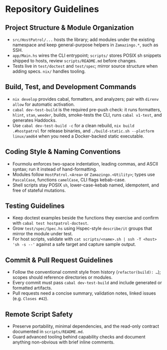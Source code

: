 # Repository Guidelines

## Project Structure & Module Organization

- `src/HostPatrol/...` hosts the library; add modules under the existing
  namespace and keep general-purpose helpers in `Zamazingo.*`, such as SSH.
- `app/Main.hs` wires the CLI entrypoint; `scripts/` stores POSIX sh snippets
  shipped to hosts, review `scripts/README.md` before changes.
- Tests live in `test/doctest` and `test/spec`; mirror source structure when
  adding specs. `nix/` handles tooling.

## Build, Test, and Development Commands

- `nix develop` provides cabal, formatters, and analyzers; pair with
  `direnv allow` for automatic activation.
- `cabal dev-test-build` is the required pre-push check: it runs formatters,
  `hlint`, `stan`, `weeder`, builds, smoke-tests the CLI, runs `cabal v1-test`,
  and generates Haddocks.
- Use `cabal dev-test-build -c` for a clean rebuild, `nix build .#hostpatrol`
  for release binaries, and `./build-static.sh --platform linux/amd64` when you
  need a Docker-backed static executable.

## Coding Style & Naming Conventions

- Fourmolu enforces two-space indentation, leading commas, and ASCII syntax; run
  it instead of hand-formatting.
- Modules follow `HostPatrol.<Area>` or `Zamazingo.<Utility>`; types use
  `PascalCase`, functions `camelCase`, CLI flags kebab-case.
- Shell scripts stay POSIX `sh`, lower-case-kebab named, idempotent, and free of
  stateful mutations.

## Testing Guidelines

- Keep doctest examples beside the functions they exercise and confirm with
  `cabal test hostpatrol-doctest`.
- Grow `test/spec/Spec.hs` using Hspec-style `describe/it` groups that mirror
  the module under test.
- For host scripts, validate with
  `cat scripts/<name>.sh | ssh -T <host> 'sh -s --'` against a safe target and
  capture sample output.

## Commit & Pull Request Guidelines

- Follow the conventional commit style from history (`refactor(build): …`);
  scopes should reference directories or modules.
- Every commit must pass `cabal dev-test-build` and include generated or
  formatted artifacts.
- Pull requests need a concise summary, validation notes, linked issues (e.g.
  `Closes #42`).

## Remote Script Safety

- Preserve portability, minimal dependencies, and the read-only contract
  documented in `scripts/README.md`.
- Guard advanced tooling behind capability checks and document anything
  non-obvious with brief inline comments.
